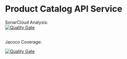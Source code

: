 # Product Catalog API Service 

SonarCloud Analysis: <br>
[![Quality Gate](https://sonarcloud.io/api/project_badges/measure?project=PCAS_SonarQube&metric=alert_status)](https://sonarcloud.io/summary/new_code?id=PCAS_SonarQube)

<br>
Jacoco Coverage: <br>

[![Quality Gate](https://sonarcloud.io/api/project_badges/measure?project=PCAS_SonarQube&metric=alert_status)](https://sonarcloud.io/summary/new_code?id=PCAS_SonarQube)
